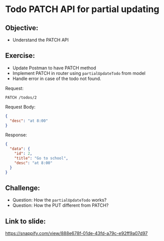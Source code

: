 # Todo PATCH API for partial updating

## Objective:

- Understand the PATCH API

## Exercise:

- Update Postman to have PATCH method
- Implement PATCH in router using `partialUpdateTodo` from model
- Handle error in case of the todo not found.

Request:

```
PATCH /todos/2
```

Request Body:

```json
{
  "desc": "at 8:00"
}
```

Response:

```json
{
  "data": {
    "id": 2,
    "title": "Go to school",
    "desc": "at 8:00"
  }
}
```

## Challenge:

- Question: How the `partialUpdateTodo` works?
- Question: How the PUT different from PATCH?

## Link to slide:

https://snappify.com/view/888e678f-01de-43fd-a79c-e92ff9a07d97
